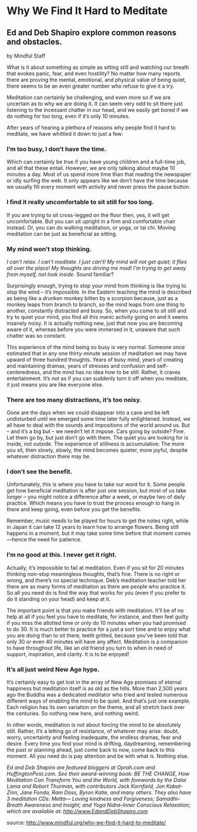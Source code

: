 Why We Find It Hard to Meditate
===============================

Ed and Deb Shapiro explore common reasons and obstacles.
--------------------------------------------------------
by Mindful Staff

What is it about something as simple as sitting
still and watching our breath that evokes panic,
fear, and even hostility? No matter how many
reports there are proving the mental, emotional,
and physical value of being quiet, there seems to be
an even greater number who refuse to give it a try.

Meditation can certainly be challenging, and
even more so if we are uncertain as to why we are
doing it. It can seem very odd to sit there just
listening to the incessant chatter in our head, and
we easily get bored if we do nothing for too long,
even if it’s only 10 minutes.

After years of hearing a plethora of reasons
why people find it hard to meditate, we have
whittled it down to just a few:

### I’m too busy, I don’t have the time.
Which can certainly be true if you have young
children and a full-time job, and all that these
entail. However, we are only talking about maybe
10 minutes a day. Most of us spend more time than
that reading the newspaper or idly surfing the web.
It only appears like we don’t have the time because
we usually fill every moment with activity and
never press the pause button.

### I find it really uncomfortable to sit still for too long.
If you are trying to sit cross-legged on the floor
then, yes, it will get uncomfortable. But you can sit
upright in a firm and comfortable chair instead. Or,
you can do walking meditation, or yoga, or tai chi.
Moving meditation can be just as beneficial as
sitting.

### My mind won’t stop thinking.
_I can’t relax. I
can’t meditate. I just can’t! My mind will not get
quiet; it flies all over the place! My thoughts are
driving me mad! I’m trying to get away from
myself, not look inside._ Sound familiar?

Surprisingly enough, trying to stop your mind
from thinking is like trying to stop the wind – it’s
impossible. In the Eastern teaching the mind is
described as being like a drunken monkey bitten by
a scorpion because, just as a monkey leaps from
branch to branch, so the mind leaps from one thing
to another, constantly distracted and busy. So,
when you come to sit still and try to quiet your
mind, you find all this manic activity going on and
it seems insanely noisy. It is actually nothing new,
just that now you are becoming aware of it,
whereas before you were immersed in it, unaware
that such chatter was so constant.

This experience of the mind being so busy is
very normal. Someone once estimated that in any
one thirty-minute session of meditation we may
have upward of three hundred thoughts. Years of
busy mind, years of creating and maintaining
dramas, years of stresses and confusion and self-
centeredness, and the mind has no idea how to be
still. Rather, it craves entertainment. It’s not as if
you can suddenly turn it off when you meditate, it
just means you are like everyone else.

### There are too many distractions, it’s too noisy.
Gone are the days when we could disappear
into a cave and be left undisturbed until we
emerged some time later fully enlightened. Instead,
we all have to deal with the sounds and impositions
of the world around us. But – and it’s a big but –
we needn’t let it impose. Cars going by outside?
Fine. Let them go by, but just don’t go with them.
The quiet you are looking for is inside, not outside.
The experience of stillness is accumulative: The
more you sit, then slowly, slowly, the mind becomes quieter, more joyful, despite whatever
distraction there may be.

### I don’t see the benefit.
Unfortunately, this is where you have to take
our word for it. Some people get how beneficial
meditation is after just one session, but most of us
take longer – you might notice a difference after a
week, or maybe two of daily practice. Which
means you have to trust the process enough to hang
in there and keep going, even before you get the
benefits.

Remember, music needs to be played for hours
to get the notes right, while in Japan it can take 12
years to learn how to arrange flowers. Being still
happens in a moment, but it may take some time
before that moment comes—hence the need for
patience.

### I’m no good at this. I never get it right.
Actually, it’s impossible to fail at meditation.
Even if you sit for 20 minutes thinking non-stop
meaningless thoughts, that’s fine. There is no right
or wrong, and there’s no special technique. Deb’s
meditation teacher told her there are as many forms
of meditation as there are people who practice it.
So all you need do is find the way that works for
you (even if you prefer to do it standing on your
head) and keep at it.

The important point is that you make friends
with meditation. It’ll be of no help at all if you feel
you have to meditate, for instance, and then feel
guilty if you miss the allotted time or only do 10
minutes when you had promised to do 30. It is
much better to practice for a just a sort time and to
enjoy what you are doing than to sit there, teeth
gritted, because you’ve been told that only 30 or
even 40 minutes will have any affect. Meditation is
a companion to have throughout life, like an old
friend you turn to when in need of support,
inspiration, and clarity. It is to be enjoyed!

### It’s all just weird New Age hype.
It’s certainly easy to get lost in the array of New
Age promises of eternal happiness but meditation
itself is as old as the hills. More than 2,500 years
ago the Buddha was a dedicated meditator who
tried and tested numerous different ways of
enabling the mind to be quiet. And that’s just one
example. Each religion has its own variation on the
theme, and all stretch back over the centuries. So
nothing new here, and nothing weird.

In other words, meditation is not about forcing
the mind to be absolutely still. Rather, it’s a letting
go of resistance, of whatever may arise: doubt,
worry, uncertainty and feeling inadequate, the
endless dramas, fear and desire. Every time you
find your mind is drifting, daydreaming,
remembering the past or planning ahead, just come
back to now, come back to this moment. All you
need do is pay attention and be with what is.
Nothing else.

_Ed and Deb Shapiro are featured bloggers at
Oprah.com and HuffingtonPost.com. See their
award-winning book: BE THE CHANGE, How
Meditation Can Transform You and the World, with
forewords by the Dalai Lama and Robert Thurman,
with contributors Jack Kornfield, Jon Kabat-Zinn,
Jane Fonda, Ram Dass, Byron Katie, and many
others. They also have 3 meditation CDs: Metta—
Loving kindness and Forgiveness; Samadhi–Breath
Awareness and Insight; and Yoga Nidra–Inner
Conscious Relaxation; which are available at:
<http://www.EdandDebShapiro.com>_

source: <http://www.mindful.org/why-we-find-it-hard-to-meditate/>
